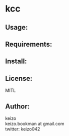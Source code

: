 kcc
===

Usage:
------


Requirements:
-------------

Install:
--------

License:
--------
MITL

Author:
-------
keizo  
keizo.bookman at gmail.com  
twitter: keizo042  
 
